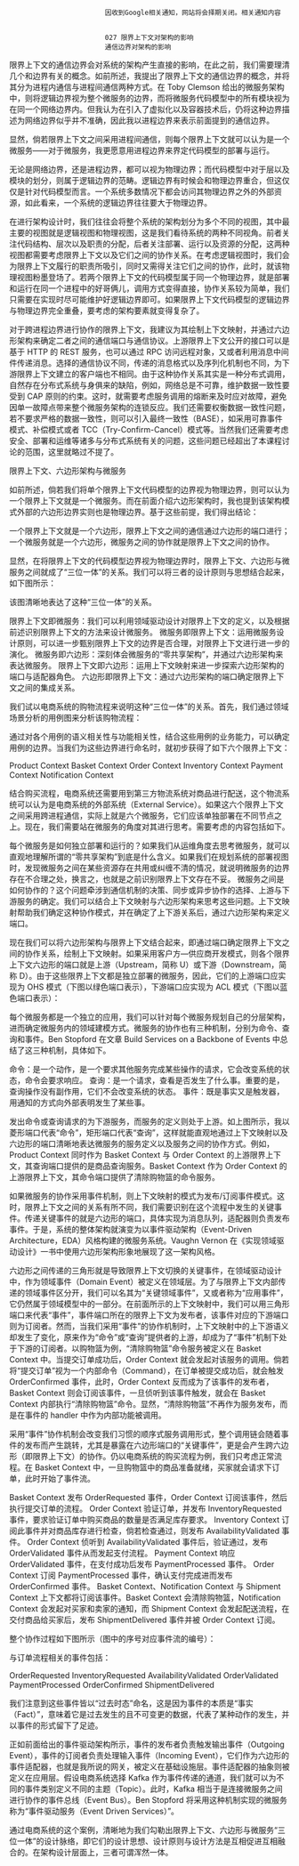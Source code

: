 
                            
                            因收到Google相关通知，网站将会择期关闭。相关通知内容
                            
                            
                            027 限界上下文对架构的影响
                            通信边界对架构的影响

限界上下文的通信边界会对系统的架构产生直接的影响，在此之前，我们需要理清几个和边界有关的概念。如前所述，我提出了限界上下文的通信边界的概念，并将其分为进程内通信与进程间通信两种方式。在 Toby Clemson 给出的微服务架构中，则将逻辑边界视为整个微服务的边界，而将微服务代码模型中的所有模块视为在同一个网络边界内。但我认为在引入了虚拟化以及容器技术后，仍将这种边界描述为网络边界似乎并不准确，因此我以进程边界来表示前面提到的通信边界。

显然，倘若限界上下文之间采用进程间通信，则每个限界上下文就可以认为是一个微服务——对于微服务，我更愿意用进程边界来界定代码模型的部署与运行。

无论是网络边界，还是进程边界，都可以视为物理边界；而代码模型中对于层以及模块的划分，则属于逻辑边界的范畴。逻辑边界有时候会和物理边界重合，但这仅仅是针对代码模型而言。一个系统多数情况下都会访问其物理边界之外的外部资源，如此看来，一个系统的逻辑边界往往要大于物理边界。

在进行架构设计时，我们往往会将整个系统的架构划分为多个不同的视图，其中最主要的视图就是逻辑视图和物理视图，这是我们看待系统的两种不同视角。前者关注代码结构、层次以及职责的分配，后者关注部署、运行以及资源的分配，这两种视图都需要考虑限界上下文以及它们之间的协作关系。在考虑逻辑视图时，我们会为限界上下文履行的职责所吸引，同时又需得关注它们之间的协作，此时，就该物理视图粉墨登场了。若两个限界上下文的代码模型属于同一个物理边界，就是部署和运行在同一个进程中的好哥俩儿，调用方式变得直接，协作关系较为简单，我们只需要在实现时尽可能维护好逻辑边界即可。如果限界上下文代码模型的逻辑边界与物理边界完全重叠，要考虑的架构要素就变得复杂了。

对于跨进程边界进行协作的限界上下文，我建议为其绘制上下文映射，并通过六边形架构来确定二者之间的通信端口与通信协议。上游限界上下文公开的接口可以是基于 HTTP 的 REST 服务，也可以通过 RPC 访问远程对象，又或者利用消息中间件传递消息。选择的通信协议不同，传递的消息格式以及序列化机制也不同，为下游限界上下文建立的客户端也不相同。由于这种协作关系其实是一种分布式调用，自然存在分布式系统与身俱来的缺陷，例如，网络总是不可靠，维护数据一致性要受到 CAP 原则的约束。这时，就需要考虑服务调用的熔断来及时应对故障，避免因单一故障点带来整个微服务架构的连锁反应。我们还需要权衡数据一致性问题，若不要求严格的数据一致性，则可以引入最终一致性（BASE），如采用可靠事件模式、补偿模式或者 TCC（Try-Confirm-Cancel）模式等。当然我们还需要考虑安全、部署和运维等诸多与分布式系统有关的问题，这些问题已经超出了本课程讨论的范围，这里就略过不提了。

限界上下文、六边形架构与微服务

如前所述，倘若我们将单个限界上下文代码模型的边界视为物理边界，则可以认为一个限界上下文就是一个微服务。而在前面介绍六边形架构时，我也提到该架构模式外部的六边形边界实则也是物理边界。基于这些前提，我们得出结论：


一个限界上下文就是一个六边形，限界上下文之间的通信通过六边形的端口进行；
一个微服务就是一个六边形，微服务之间的协作就是限界上下文之间的协作。


显然，在将限界上下文的代码模型边界视为物理边界时，限界上下文、六边形与微服务之间就成了“三位一体”的关系。我们可以将三者的设计原则与思想结合起来，如下图所示：



该图清晰地表达了这种“三位一体”的关系。


限界上下文即微服务：我们可以利用领域驱动设计对限界上下文的定义，以及根据前述识别限界上下文的方法来设计微服务。
微服务即限界上下文：运用微服务设计原则，可以进一步甄别限界上下文的边界是否合理，对限界上下文进行进一步的演化。
微服务即六边形：深刻体会微服务的“零共享架构”，并通过六边形架构来表达微服务。
限界上下文即六边形：运用上下文映射来进一步探索六边形架构的端口与适配器角色。
六边形即限界上下文：通过六边形架构的端口确定限界上下文之间的集成关系。


我们试以电商系统的购物流程来说明这种“三位一体”的关系。首先，我们通过领域场景分析的用例图来分析该购物流程：



通过对各个用例的语义相关性与功能相关性，结合这些用例的业务能力，可以确定用例的边界。当我们为这些边界进行命名时，就初步获得了如下六个限界上下文：


Product Context
Basket Context
Order Context
Inventory Context
Payment Context
Notification Context


结合购买流程，电商系统还需要用到第三方物流系统对商品进行配送，这个物流系统可以认为是电商系统的外部系统（External Service）。如果这六个限界上下文之间采用跨进程通信，实际上就是六个微服务，它们应该单独部署在不同节点之上。现在，我们需要站在微服务的角度对其进行思考。需要考虑的内容包括如下。


每个微服务是如何独立部署和运行的？如果我们从运维角度去思考微服务，就可以直观地理解所谓的“零共享架构”到底是什么含义。如果我们在规划系统的部署视图时，发现微服务之间在某些资源存在共用或纠缠不清的情况，就说明微服务的边界存在不合理之处，换言之，也就是之前识别限界上下文存在不妥。
微服务之间是如何协作的？这个问题牵涉到通信机制的决策、同步或异步协作的选择、上游与下游服务的确定。我们可以结合上下文映射与六边形架构来思考这些问题。上下文映射帮助我们确定这种协作模式，并在确定了上下游关系后，通过六边形架构来定义端口。


现在我们可以将六边形架构与限界上下文结合起来，即通过端口确定限界上下文之间的协作关系，绘制上下文映射。如果采用客户方—供应商开发模式，则各个限界上下文六边形的端口就是上游（Upstream，简称 U）或下游（Downstream，简称 D）。由于这些限界上下文都是独立部署的微服务，因此，它们的上游端口应实现为 OHS 模式（下图以绿色端口表示），下游端口应实现为 ACL 模式（下图以蓝色端口表示）：



每个微服务都是一个独立的应用，我们可以针对每个微服务规划自己的分层架构，进而确定微服务内的领域建模方式。微服务的协作也有三种机制，分别为命令、查询和事件。Ben Stopford 在文章 Build Services on a Backbone of Events 中总结了这三种机制，具体如下。


命令：是一个动作，是一个要求其他服务完成某些操作的请求，它会改变系统的状态，命令会要求响应。
查询：是一个请求，查看是否发生了什么事。重要的是，查询操作没有副作用，它们不会改变系统的状态。
事件：既是事实又是触发器，用通知的方式向外部表明发生了某些事。


发出命令或查询请求的为下游服务，而服务的定义则处于上游。如上图所示，我以菱形端口代表“命令”，矩形端口代表“查询”，这样就能直观地通过上下文映射以及六边形的端口清晰地表达微服务的服务定义以及服务之间的协作方式。例如，Product Context 同时作为 Basket Context 与 Order Context 的上游限界上下文，其查询端口提供的是商品查询服务。Basket Context 作为 Order Context 的上游限界上下文，其命令端口提供了清除购物篮的命令服务。

如果微服务的协作采用事件机制，则上下文映射的模式为发布/订阅事件模式。这时，限界上下文之间的关系有所不同，我们需要识别在这个流程中发生的关键事件。传递关键事件的就是六边形的端口，具体实现为消息队列，适配器则负责发布事件。于是，系统的整体架构就演变为以事件驱动架构（Event-Driven Architecture，EDA）风格构建的微服务系统。Vaughn Vernon 在《实现领域驱动设计》一书中使用六边形架构形象地展现了这一架构风格。



六边形之间传递的三角形就是导致限界上下文切换的关键事件，在领域驱动设计中，作为领域事件（Domain Event）被定义在领域层。为了与限界上下文内部传递的领域事件区分开，我们可以名其为“关键领域事件”，又或者称为“应用事件”，它仍然属于领域模型中的一部分。在前面所示的上下文映射中，我们可以用三角形端口来代表“事件”，事件端口所在的限界上下文为发布者，该事件对应的下游端口则为订阅者。然而，当我们采用“事件”的协作机制时，上下文映射中的上下游语义却发生了变化，原来作为“命令”或“查询”提供者的上游，却成为了“事件”机制下处于下游的订阅者。以购物篮为例，“清除购物篮”命令服务被定义在 Basket Context 中。当提交订单成功后，Order Context 就会发起对该服务的调用。倘若将“提交订单”视为一个内部命令（Command），在订单被提交成功后，就会触发 OrderConfirmed 事件，此时，Order Context 反而成为了该事件的发布者，Basket Context 则会订阅该事件，一旦侦听到该事件触发，就会在 Basket Context 内部执行“清除购物篮”命令。显然，“清除购物篮”不再作为服务发布，而是在事件的 handler 中作为内部功能被调用。

采用“事件”协作机制会改变我们习惯的顺序式服务调用形式，整个调用链会随着事件的发布而产生跳转，尤其是暴露在六边形端口的“关键事件”，更是会产生跨六边形（即限界上下文）的协作。仍以电商系统的购买流程为例，我们只考虑正常流程。在 Basket Context 中，一旦购物篮中的商品准备就绪，买家就会请求下订单，此时开始了事件流。


Basket Context 发布 OrderRequested 事件，Order Context 订阅该事件，然后执行提交订单的流程。
Order Context 验证订单，并发布 InventoryRequested 事件，要求验证订单中购买商品的数量是否满足库存要求。
Inventory Context 订阅此事件并对商品库存进行检查，倘若检查通过，则发布 AvailabilityValidated 事件。
Order Context 侦听到 AvailabilityValidated 事件后，验证通过，发布 OrderValidated 事件从而发起支付流程。
Payment Context 响应 OrderValidated 事件，在支付成功后发布 PaymentProcessed 事件。
Order Context 订阅 PaymentProcessed 事件，确认支付完成进而发布 OrderConfirmed 事件。
Basket Context、Notification Context 与 Shipment Context 上下文都将订阅该事件。Basket Context 会清除购物篮，Notification Context 会发起对买家和卖家的通知，而 Shipment Context 会发起配送流程，在交付商品给买家后，发布 ShipmentDelivered 事件并被 Order Context 订阅。


整个协作过程如下图所示（图中的序号对应事件流的编号）：



与订单流程相关的事件包括：


OrderRequested
InventoryRequested
AvailabilityValidated
OrderValidated
PaymentProcessed
OrderConfirmed
ShipmentDelivered


我们注意到这些事件皆以“过去时态”命名，这是因为事件的本质是“事实（Fact）”，意味着它是过去发生的且不可变更的数据，代表了某种动作的发生，并以事件的形式留下了足迹。

正如前面给出的事件驱动架构所示，事件的发布者负责触发输出事件（Outgoing Event），事件的订阅者负责处理输入事件（Incoming Event），它们作为六边形的事件适配器，也就是我所说的网关，被定义在基础设施层。事件适配器的抽象则被定义在应用层。假设电商系统选择 Kafka 作为事件传递的通道，我们就可以为不同的事件类别定义不同的主题（Topic）。此时，Kafka 相当于是连接微服务之间进行协作的事件总线（Event Bus）。Ben Stopford 将采用这种机制实现的微服务称为“事件驱动服务（Event Driven Services）”。

通过电商系统的这个案例，清晰地为我们勾勒出限界上下文、六边形与微服务“三位一体”的设计脉络，即它们的设计思想、设计原则与设计方法是互相促进互相融合的。在架构设计层面上，三者可谓浑然一体。

                        
                        
                            
